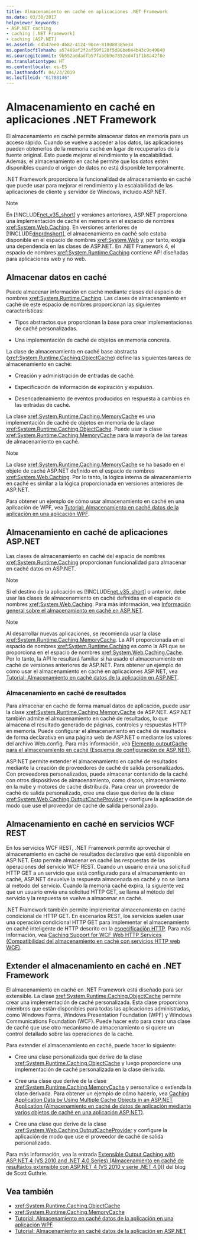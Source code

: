 ```yaml
---
title: Almacenamiento en caché en aplicaciones .NET Framework
ms.date: 03/30/2017
helpviewer_keywords:
- ASP.NET caching
- caching [.NET Framework]
- caching [ASP.NET]
ms.assetid: c4b47ee0-4b82-4124-9bce-818088385e34
ms.openlocfilehash: a57489af2f2af59f128f5d86be844b43c9c49840
ms.sourcegitcommit: 9b552addadfb57fab0b9e7852ed4f1f1b8a42f8e
ms.translationtype: HT
ms.contentlocale: es-ES
ms.lasthandoff: 04/23/2019
ms.locfileid: "61788146"
---
```

# <a name="caching-in-net-framework-applications"></a>Almacenamiento en caché en aplicaciones .NET Framework
El almacenamiento en caché permite almacenar datos en memoria para un acceso rápido. Cuando se vuelve a acceder a los datos, las aplicaciones pueden obtenerlos de la memoria caché en lugar de recuperarlos de la fuente original. Esto puede mejorar el rendimiento y la escalabilidad. Además, el almacenamiento en caché permite que los datos estén disponibles cuando el origen de datos no está disponible temporalmente.  
  
 .NET Framework proporciona la funcionalidad de almacenamiento en caché que puede usar para mejorar el rendimiento y la escalabilidad de las aplicaciones de cliente y servidor de Windows, incluido ASP.NET.  
  
> [!NOTE]
>  En [!INCLUDE[net_v35_short](../../../includes/net-v35-short-md.md)] y versiones anteriores, ASP.NET proporciona una implementación de caché en memoria en el espacio de nombres <xref:System.Web.Caching>. En versiones anteriores de [!INCLUDE[dnprdnshort](../../../includes/dnprdnshort-md.md)], el almacenamiento en caché solo estaba disponible en el espacio de nombres <xref:System.Web> y, por tanto, exigía una dependencia en las clases de ASP.NET. En .NET Framework 4, el espacio de nombres <xref:System.Runtime.Caching> contiene API diseñadas para aplicaciones web y no web.  
  
## <a name="caching-data"></a>Almacenar datos en caché  
 Puede almacenar información en caché mediante clases del espacio de nombres <xref:System.Runtime.Caching>. Las clases de almacenamiento en caché de este espacio de nombres proporcionan las siguientes características:  
  
- Tipos abstractos que proporcionan la base para crear implementaciones de caché personalizadas.  
  
- Una implementación de caché de objetos en memoria concreta.  
  
 La clase de almacenamiento en caché base abstracta (<xref:System.Runtime.Caching.ObjectCache>) define las siguientes tareas de almacenamiento en caché:  
  
- Creación y administración de entradas de caché.  
  
- Especificación de información de expiración y expulsión.  
  
- Desencadenamiento de eventos producidos en respuesta a cambios en las entradas de caché.  
  
 La clase <xref:System.Runtime.Caching.MemoryCache> es una implementación de caché de objetos en memoria de la clase <xref:System.Runtime.Caching.ObjectCache>. Puede usar la clase <xref:System.Runtime.Caching.MemoryCache> para la mayoría de las tareas de almacenamiento en caché.  
  
> [!NOTE]
>  La clase <xref:System.Runtime.Caching.MemoryCache> se ha basado en el objeto de caché ASP.NET definido en el espacio de nombres <xref:System.Web.Caching>. Por lo tanto, la lógica interna de almacenamiento en caché es similar a la lógica proporcionada en versiones anteriores de ASP.NET.  
  
 Para obtener un ejemplo de cómo usar almacenamiento en caché en una aplicación de WPF, vea [Tutorial: Almacenamiento en caché datos de la aplicación en una aplicación WPF](../../../docs/framework/wpf/advanced/walkthrough-caching-application-data-in-a-wpf-application.md).  
  
## <a name="caching-in-aspnet-applications"></a>Almacenamiento en caché de aplicaciones ASP.NET  
 Las clases de almacenamiento en caché del espacio de nombres <xref:System.Runtime.Caching> proporcionan funcionalidad para almacenar en caché datos en ASP.NET.  
  
> [!NOTE]
>  Si el destino de la aplicación es [!INCLUDE[net_v35_short](../../../includes/net-v35-short-md.md)] o anterior, debe usar las clases de almacenamiento en caché definidas en el espacio de nombres <xref:System.Web.Caching>. Para más información, vea [Información general sobre el almacenamiento en caché en ASP.NET](https://docs.microsoft.com/previous-versions/aspnet/ms178597(v=vs.100)).  
  
> [!NOTE]
>  Al desarrollar nuevas aplicaciones, se recomienda usar la clase <xref:System.Runtime.Caching.MemoryCache>. La API proporcionada en el espacio de nombres <xref:System.Runtime.Caching> es como la API que se proporciona en el espacio de nombres <xref:System.Web.Caching.Cache>. Por lo tanto, la API le resultará familiar si ha usado el almacenamiento en caché de versiones anteriores de ASP.NET. Para obtener un ejemplo de cómo usar el almacenamiento en caché en aplicaciones ASP.NET, vea [Tutorial: Almacenamiento en caché datos de la aplicación en ASP.NET](https://docs.microsoft.com/previous-versions/ff477235(v=vs.100)).  
  
### <a name="output-caching"></a>Almacenamiento en caché de resultados  
 Para almacenar en caché de forma manual datos de aplicación, puede usar la clase <xref:System.Runtime.Caching.MemoryCache> de ASP.NET. ASP.NET también admite el almacenamiento en caché de resultados, lo que almacena el resultado generado de páginas, controles y respuestas HTTP en memoria. Puede configurar el almacenamiento en caché de resultados de forma declarativa en una página web de ASP.NET o mediante los valores del archivo Web.config. Para más información, vea [Elemento outputCache para el almacenamiento en caché (Esquema de configuración de ASP.NET)](https://docs.microsoft.com/previous-versions/dotnet/netframework-4.0/ms228124(v=vs.100)).  
  
 ASP.NET permite extender el almacenamiento en caché de resultados mediante la creación de proveedores de caché de salida personalizados. Con proveedores personalizados, puede almacenar contenido de la caché con otros dispositivos de almacenamiento, como discos, almacenamiento en la nube y motores de caché distribuida. Para crear un proveedor de caché de salida personalizado, cree una clase que derive de la clase <xref:System.Web.Caching.OutputCacheProvider> y configure la aplicación de modo que use el proveedor de caché de salida personalizado.  
  
## <a name="caching-in-wcf-rest-services"></a>Almacenamiento en caché en servicios WCF REST  
 En los servicios WCF REST, .NET Framework permite aprovechar el almacenamiento en caché de resultados declarativo que está disponible en ASP.NET. Esto permite almacenar en caché las respuestas de las operaciones del servicio WCF REST. Cuando un usuario envía una solicitud HTTP GET a un servicio que está configurado para el almacenamiento en caché, ASP.NET devuelve la respuesta almacenada en caché y no se llama al método del servicio. Cuando la memoria caché expira, la siguiente vez que un usuario envía una solicitud HTTP GET, se llama al método del servicio y la respuesta se vuelve a almacenar en caché.  
  
 .NET Framework también permite implementar almacenamiento en caché condicional de HTTP GET. En escenarios REST, los servicios suelen usar una operación condicional HTTP GET para implementar el almacenamiento en caché inteligente de HTTP descrito en la [especificación HTTP](https://go.microsoft.com/fwlink/?LinkId=165800). Para más información, vea [Caching Support for WCF Web HTTP Services (Compatibilidad del almacenamiento en caché con servicios HTTP web WCF)](https://go.microsoft.com/fwlink/?LinkId=184598).  
  
## <a name="extending-caching-in-the-net-framework"></a>Extender el almacenamiento en caché en .NET Framework  
 El almacenamiento en caché en .NET Framework está diseñado para ser extensible. La clase <xref:System.Runtime.Caching.ObjectCache> permite crear una implementación de caché personalizada. Esta clase proporciona miembros que están disponibles para todas las aplicaciones administradas, como Windows Forms, Windows Presentation Foundation (WPF) y Windows Communications Foundation (WCF). Puede hacer esto para crear una clase de caché que use otro mecanismo de almacenamiento o si quiere un control detallado sobre las operaciones de la caché.  
  
 Para extender el almacenamiento en caché, puede hacer lo siguiente:  
  
- Cree una clase personalizada que derive de la clase <xref:System.Runtime.Caching.ObjectCache> y luego proporcione una implementación de caché personalizada en la clase derivada.  
  
- Cree una clase que derive de la clase <xref:System.Runtime.Caching.MemoryCache> y personalice o extienda la clase derivada. Para obtener un ejemplo de cómo hacerlo, vea [Caching Application Data by Using Multiple Cache Objects in an ASP.NET Application (Almacenamiento en caché de datos de aplicación mediante varios objetos de caché en una aplicación ASP.NET)](https://blogs.msdn.com/aspnetue/archive/2010/03/22/caching-application-data-by-using-multiple-cache-objects-in-an-asp-net-application.aspx).  
  
- Cree una clase que derive de la clase <xref:System.Web.Caching.OutputCacheProvider> y configure la aplicación de modo que use el proveedor de caché de salida personalizado.  
  
 Para más información, vea la entrada [Extensible Output Caching with ASP.NET 4 (VS 2010 and .NET 4.0 Series) (Almacenamiento en caché de resultados extensible con ASP.NET 4 (VS 2010 y serie .NET 4.0))](https://go.microsoft.com/fwlink/?LinkId=185772) del blog de Scott Guthrie.  
  
## <a name="see-also"></a>Vea también

- <xref:System.Runtime.Caching.ObjectCache>
- <xref:System.Runtime.Caching.MemoryCache>
- [Tutorial: Almacenamiento en caché datos de la aplicación en una aplicación WPF](../../../docs/framework/wpf/advanced/walkthrough-caching-application-data-in-a-wpf-application.md)
- [Tutorial: Almacenamiento en caché datos de la aplicación en ASP.NET](https://docs.microsoft.com/previous-versions/ff477235(v=vs.100))
